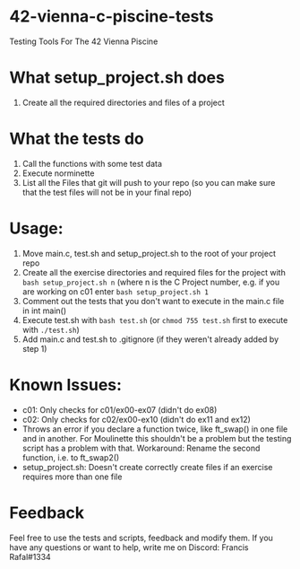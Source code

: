 # 42-vienna-c-piscine-tests
Testing Tools For The 42 Vienna Piscine

# What setup_project.sh does
1. Create all the required directories and files of a project

# What the tests do
1. Call the functions with some test data
2. Execute norminette
3. List all the Files that git will push to your repo (so you can make sure that the test files will not be in your final repo)

# Usage:
1. Move main.c, test.sh and setup_project.sh to the root of your project repo
2. Create all the exercise directories and required files for the project with `bash setup_project.sh n` (where n is the C Project number, e.g. if you are working on c01 enter `bash setup_project.sh 1`
3. Comment out the tests that you don't want to execute in the main.c file in int main()
4. Execute test.sh with `bash test.sh` (or `chmod 755 test.sh` first to execute with `./test.sh`)
5. Add main.c and test.sh to .gitignore (if they weren't already added by step 1)

# Known Issues:
- c01: Only checks for c01/ex00-ex07 (didn't do ex08)
- c02: Only checks for c02/ex00-ex10 (didn't do ex11 and ex12)
- Throws an error if you declare a function twice, like ft_swap() in one file and in another. For Moulinette this shouldn't be a problem but the testing script has a problem with that. Workaround: Rename the second function, i.e. to ft_swap2()
- setup_project.sh: Doesn't create correctly create files if an exercise requires more than one file

# Feedback
Feel free to use the tests and scripts, feedback and modify them. If you have any questions or want to help, write me on Discord: Francis Rafal#1334
